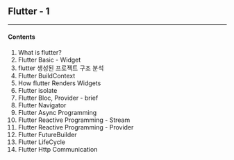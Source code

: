 <h2>Flutter - 1</h2>

<hr>

<h4>Contents</h4>

1. What is flutter?
2. Flutter Basic - Widget
3. flutter 생성된 프로젝트 구조 분석
4. Flutter BuildContext
5. How flutter Renders Widgets
6. Flutter isolate
7. Flutter Bloc, Provider - brief
8. Flutter Navigator
9. Flutter Async Programming
10. Flutter Reactive Programming - Stream
11. Flutter Reactive Programming - Provider
12. Flutter FutureBuilder
13. Flutter LifeCycle
14. Flutter Http Communication